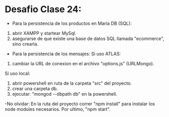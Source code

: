 # Desafio Clase 24:
- Para la persistencia de los productos en Maria DB (SQL):
1) abrir XAMPP y startear MySql.
2) asegurarse de que existe una base de datos SQL llamada "ecommerce", sino crearla.

- Para la persistencia de los mensajes:
Si uso ATLAS:
1) cambiar la URL de conexion en el archivo "options.js" (URLMongo).

Si uso local:
1) abrir powershell en ruta de la carpeta "src" del proyecto.
2) crear una carpeta db.
3) ejecutar: "mongod --dbpath db" en la powershell.

-No olvidar:
En la ruta del proyecto correr "npm install" para instalar los node modules necesarios.
Por ultimo, "npm start".